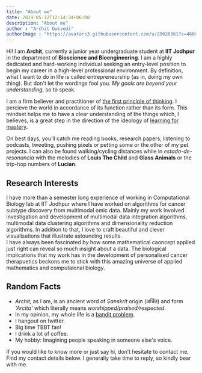 ```yaml
---
title: "About me"
date: 2019-05-12T12:14:34+06:00
description: "About me"
author : "Archit Dwivedi"
authorImage : "https://avatars3.githubusercontent.com/u/29020361?s=460&u=cc93c6b7b65a5227c111a4172b51d7e4e832ebf6&v=4"
---
```


Hi! I am **Archit**, currently a junior year undergraduate student at **IIT Jodhpur** in the department of **Bioscience and Bioengineering**. I am a highly dedicated and hard-working individual seeking an entry-level position to begin my career in a high-level professional environment. By definition, what I want to do in life is called entrepreneurship (as in, doing my own thing). But don't let the wordings fool you. *My goals are beyond your understanding*, so to speak. 

I am a firm believer and practitioner of [the first principle of thinking](https://jamesclear.com/first-principles). I percieve the world in accordance of its function rather than its form. This mindset helps me to have a clear understanding of the things which, I believes, is a great step in the direction of the ideology of [learning for mastery](https://www.ted.com/talks/sal_khan_let_s_teach_for_mastery_not_test_scores?language=en). 

On best days, you’ll catch me reading books, research papers, listening to podcasts, tweeting, pushing pixels or petting some or the other of my pet projects. I can also be found walking/cycling distances while in *estado-de-resonancia* with the melodies of **Louis The Child** and **Glass Animals** or the trip-hop numbers of **Lucian**.

## Research Interests
I have more than a semester long experience of working in Computational Biology lab at IIT Jodhpur where I have worked on algorithms for cancer subtype discovery from multimodal omic data. Mainly my work involved investigation and development of multimodal data integration algorithms, multimodal data clustering algorithms and dimensionality reduction algorithms. In addition to that, I love to craft beautiful and clever visualisations that illustrate astounding results. <br> I have always been fascinated by how some mathematical caoncept applied just right can reveal so much insight about a data.  The biological implications that my work has in the development of personalised cancer therapuetics beckons me to stick with this amazing universe of applied mathematics and computaional biology.

## Random Facts
- *Archit*, as I am, is an ancient word of *Sanskrit* origin (अर्चित) and form *'Arcita'* which literally means *worshipped/praised/respected*. 
- In my opinion, my whole life is a [bandit problem](https://joshkaufman.net/explore-exploit/).
- I hangout on twitter.
- Big time TBBT fan!
- I drink a lot of coffee.
- My hobby: Imagining people speaking in someone else's voice.

If you would like to know more or just say hi, don’t hesitate to contact me. Find my contact details below. I generally take time to reply, so kindly bear with me.
